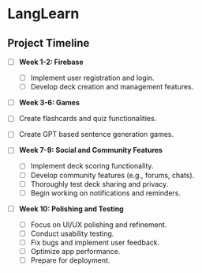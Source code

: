 # LangLearn

## Project Timeline

- [ ] **Week 1-2: Firebase**
  - [ ] Implement user registration and login.
  - [ ] Develop deck creation and management features.

- [ ]  **Week 3-6: Games**
  - [ ] Create flashcards and quiz functionalities.
  - [ ] Create GPT based sentence generation games.

- [ ] **Week 7-9: Social and Community Features**
  - [ ] Implement deck scoring functionality.
  - [ ] Develop community features (e.g., forums, chats).
  - [ ] Thoroughly test deck sharing and privacy.
  - [ ] Begin working on notifications and reminders.

- [ ] **Week 10: Polishing and Testing**
  - [ ] Focus on UI/UX polishing and refinement.
  - [ ] Conduct usability testing.
  - [ ] Fix bugs and implement user feedback.
  - [ ] Optimize app performance.
  - [ ] Prepare for deployment.
